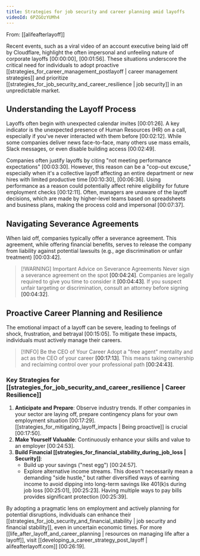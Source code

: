 ```yaml
---
title: Strategies for job security and career planning amid layoffs
videoId: 6PZGOzYUMh4
---
```


From: [[alifeafterlayoff]] <br/> 

Recent events, such as a viral video of an account executive being laid off by Cloudflare, highlight the often impersonal and unfeeling nature of corporate layoffs <a class="yt-timestamp" data-t="00:00:00">[00:00:00]</a>, <a class="yt-timestamp" data-t="00:01:56">[00:01:56]</a>. These situations underscore the critical need for individuals to adopt proactive [[strategies_for_career_management_postlayoff | career management strategies]] and prioritize [[strategies_for_job_security_and_career_resilience | job security]] in an unpredictable market.

## Understanding the Layoff Process

Layoffs often begin with unexpected calendar invites <a class="yt-timestamp" data-t="00:01:26">[00:01:26]</a>. A key indicator is the unexpected presence of Human Resources (HR) on a call, especially if you've never interacted with them before <a class="yt-timestamp" data-t="00:02:12">[00:02:12]</a>. While some companies deliver news face-to-face, many others use mass emails, Slack messages, or even disable building access <a class="yt-timestamp" data-t="00:02:49">[00:02:49]</a>.

Companies often justify layoffs by citing "not meeting performance expectations" <a class="yt-timestamp" data-t="00:03:30">[00:03:30]</a>. However, this reason can be a "cop-out excuse," especially when it's a collective layoff affecting an entire department or new hires with limited productive time <a class="yt-timestamp" data-t="00:10:30">[00:10:30]</a>, <a class="yt-timestamp" data-t="00:06:36">[00:06:36]</a>. Using performance as a reason could potentially affect rehire eligibility for future employment checks <a class="yt-timestamp" data-t="00:12:11">[00:12:11]</a>. Often, managers are unaware of the layoff decisions, which are made by higher-level teams based on spreadsheets and business plans, making the process cold and impersonal <a class="yt-timestamp" data-t="00:07:37">[00:07:37]</a>.

## Navigating Severance Agreements

When laid off, companies typically offer a severance agreement. This agreement, while offering financial benefits, serves to release the company from liability against potential lawsuits (e.g., age discrimination or unfair treatment) <a class="yt-timestamp" data-t="00:03:42">[00:03:42]</a>.

> [!WARNING] Important Advice on Severance Agreements
> Never sign a severance agreement on the spot <a class="yt-timestamp" data-t="00:04:24">[00:04:24]</a>. Companies are legally required to give you time to consider it <a class="yt-timestamp" data-t="00:04:43">[00:04:43]</a>. If you suspect unfair targeting or discrimination, consult an attorney before signing <a class="yt-timestamp" data-t="00:04:32">[00:04:32]</a>.

## Proactive Career Planning and Resilience

The emotional impact of a layoff can be severe, leading to feelings of shock, frustration, and betrayal <a class="yt-timestamp" data-t="00:15:05">[00:15:05]</a>. To mitigate these impacts, individuals must actively manage their careers.

> [!INFO] Be the CEO of Your Career
> Adopt a "free agent" mentality and act as the CEO of your career <a class="yt-timestamp" data-t="00:17:13">[00:17:13]</a>. This means taking ownership and reclaiming control over your professional path <a class="yt-timestamp" data-t="00:24:43">[00:24:43]</a>.

### Key Strategies for [[strategies_for_job_security_and_career_resilience | Career Resilience]]

1.  **Anticipate and Prepare**: Observe industry trends. If other companies in your sector are laying off, prepare contingency plans for your own employment situation <a class="yt-timestamp" data-t="00:17:29">[00:17:29]</a>. [[strategies_for_mitigating_layoff_impacts | Being proactive]] is crucial <a class="yt-timestamp" data-t="00:17:50">[00:17:50]</a>.
2.  **Make Yourself Valuable**: Continuously enhance your skills and value to an employer <a class="yt-timestamp" data-t="00:24:53">[00:24:53]</a>.
3.  **Build Financial [[strategies_for_financial_stability_during_job_loss | Security]]**:
    *   Build up your savings ("nest egg") <a class="yt-timestamp" data-t="00:24:57">[00:24:57]</a>.
    *   Explore alternative income streams. This doesn't necessarily mean a demanding "side hustle," but rather diversified ways of earning income to avoid dipping into long-term savings like 401(k)s during job loss <a class="yt-timestamp" data-t="00:25:01">[00:25:01]</a>, <a class="yt-timestamp" data-t="00:25:23">[00:25:23]</a>. Having multiple ways to pay bills provides significant protection <a class="yt-timestamp" data-t="00:25:39">[00:25:39]</a>.

By adopting a pragmatic lens on employment and actively planning for potential disruptions, individuals can enhance their [[strategies_for_job_security_and_financial_stability | job security and financial stability]], even in uncertain economic times. For more [[life_after_layoff_and_career_planning | resources on managing life after a layoff]], visit [[developing_a_career_strategy_post_layoff | alifeafterlayoff.com]] <a class="yt-timestamp" data-t="00:26:19">[00:26:19]</a>.